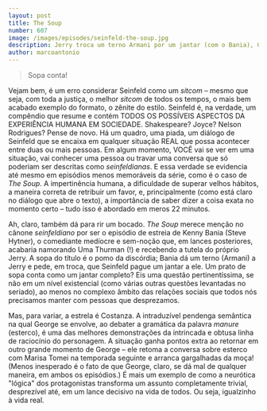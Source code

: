 ```yaml
---
layout: post
title: The Soup
number: 607
image: /images/episodes/seinfeld-the-soup.jpg
description: Jerry troca um terno Armani por um jantar (com o Bania), George tem um encontro com uma garçonete do Monk's.
author: marcoantonio
---
```


> Sopa conta!

Vejam bem, é um erro considerar Seinfeld como um *sitcom* – mesmo que seja, com toda a justiça, o melhor *sitcom* de todos os tempos, o mais bem acabado exemplo do formato, o zênite do estilo. Seinfeld é, na verdade, um compêndio que resume e contém TODOS OS POSSÍVEIS ASPECTOS DA EXPERIÊNCIA HUMANA EM SOCIEDADE. Shakespeare? Joyce? Nelson Rodrigues? Pense de novo. Há um quadro, uma piada, um diálogo de Seinfeld que se encaixa em qualquer situação REAL que possa acontecer entre duas ou mais pessoas. Em algum momento, VOCÊ vai se ver em uma situação, vai conhecer uma pessoa ou travar uma conversa que só poderiam ser descritas como *seinfeldianas*. E essa verdade se evidencia até mesmo em episódios menos memoráveis da série, como é o caso de *The Soup*. A impertinência humana, a dificuldade de superar velhos hábitos, a maneira correta de retribuir um favor, e, principalmente (como está claro no diálogo que abre o texto), a importância de saber dizer a coisa exata no momento certo – tudo isso é abordado em meros 22 minutos.

Ah, claro, também dá para rir um bocado. *The Soup* merece menção no cânone *seinfeldiano* por ser o episódio de estreia de Kenny Bania (Steve Hytner), o comediante medíocre e sem-noção que, em lances posteriores, acabaria namorando Uma Thurman (!) e recebendo a tutela do próprio Jerry. A sopa do título é o pomo da discórdia; Bania dá um terno (Armani) a Jerry e pede, em troca, que Seinfeld pague um jantar a ele. Um prato de sopa conta como um jantar completo? Eis uma questão pertinentíssima, se não em um nível existencial (como várias outras questões levantadas no seriado), ao menos no complexo âmbito das relações sociais que todos nós precisamos manter com pessoas que desprezamos.

Mas, para variar, a estrela é Costanza. A intraduzível pendenga semântica na qual George se envolve, ao debater a gramática da palavra *manure* (esterco), é uma das melhores demonstrações da intrincada e obtusa linha de raciocínio do personagem. A situação ganha pontos extra ao retornar em outro grande momento de George – ele retoma a conversa sobre esterco com Marisa Tomei na temporada seguinte e arranca gargalhadas da moça! (Menos inesperado é o fato de que George, claro, se dá mal de qualquer maneira, em ambos os episódios.) É mais um exemplo de como a neurótica "lógica" dos protagonistas transforma um assunto completamente trivial, desprezível até, em um lance decisivo na vida de todos. Ou seja, igualzinho à vida real.